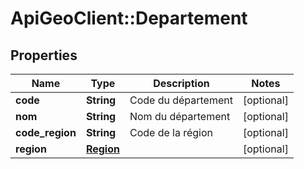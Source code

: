 # ApiGeoClient::Departement

## Properties
Name | Type | Description | Notes
------------ | ------------- | ------------- | -------------
**code** | **String** | Code du département | [optional] 
**nom** | **String** | Nom du département | [optional] 
**code_region** | **String** | Code de la région | [optional] 
**region** | [**Region**](Region.md) |  | [optional] 

